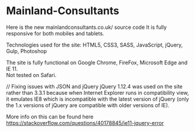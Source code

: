 # Mainland-Consultants

Here is the new mainlandconsultants.co.uk/ source code
It is fully responsive for both mobiles and tablets.

Technologies used for the site:
HTML5, CSS3, SASS, JavaScript, jQuery, Gulp, Photoshop

The site is fully functional on Google Chrome, FireFox, Microsoft Edge and IE 11.  
Not tested on Safari. 

// Fixing issues with JSON and jQuery
jQuery 1.12.4 was used on the site rather than 3.3.1 because when Internet Explorer runs in compatibility view, it emulates IE8 which is incompatible with the latest version of jQuery (only the 1.x versions of jQuery are compatible with older versions of IE).

More info on this can be found here https://stackoverflow.com/questions/40178845/ie11-jquery-error
